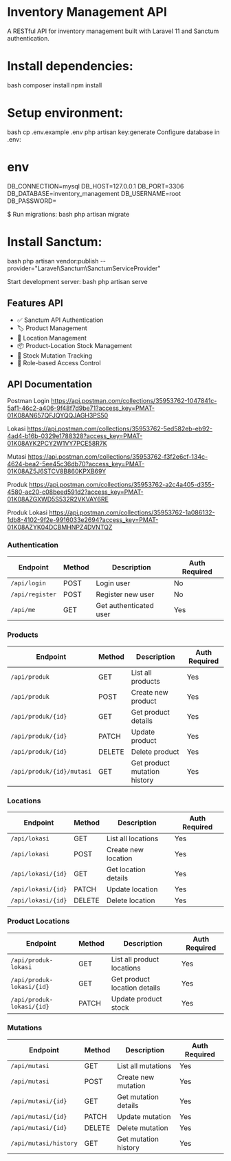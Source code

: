 # Inventory Management API

A RESTful API for inventory management built with Laravel 11 and Sanctum authentication.

# Install dependencies:

bash
composer install
npm install

# Setup environment:
bash
cp .env.example .env
php artisan key:generate
Configure database in .env:

# env
DB_CONNECTION=mysql
DB_HOST=127.0.0.1
DB_PORT=3306
DB_DATABASE=inventory_management
DB_USERNAME=root
DB_PASSWORD=

$ Run migrations:
bash
php artisan migrate

# Install Sanctum:
bash
php artisan vendor:publish --provider="Laravel\Sanctum\SanctumServiceProvider"

Start development server:
bash
php artisan serve

## Features API

- ✅ Sanctum API Authentication
- 🏷️ Product Management
- 📍 Location Management
- 📦 Product-Location Stock Management
- 🔄 Stock Mutation Tracking
- 🔐 Role-based Access Control

## API Documentation

Postman
Login
https://api.postman.com/collections/35953762-1047841c-5af1-46c2-a406-9f48f7d9be71?access_key=PMAT-01K08AN657QFJQYQQJAGH3PS50

Lokasi
https://api.postman.com/collections/35953762-5ed582eb-eb92-4ad4-b16b-0329e1788328?access_key=PMAT-01K08AYK2PCY2W1VY7PCE58R7K

Mutasi
https://api.postman.com/collections/35953762-f3f2e6cf-134c-4624-bea2-5ee45c36db70?access_key=PMAT-01K08AZ5J6STCV8B860KPXB69Y

Produk
https://api.postman.com/collections/35953762-a2c4a405-d355-4580-ac20-c08beed591d2?access_key=PMAT-01K08AZGXWD5S532R2VKVAY6RE

Produk Lokasi
https://api.postman.com/collections/35953762-1a086132-1db8-4102-9f2e-9916033e2694?access_key=PMAT-01K08AZYK04DCBMHNPZ4DVNTQZ

### Authentication

| Endpoint       | Method | Description                | Auth Required |
|----------------|--------|----------------------------|---------------|
| `/api/login`   | POST   | Login user                 | No            |
| `/api/register`| POST   | Register new user          | No            |
| `/api/me`      | GET    | Get authenticated user     | Yes           |

### Products

| Endpoint                  | Method | Description                     | Auth Required |
|---------------------------|--------|---------------------------------|---------------|
| `/api/produk`             | GET    | List all products               | Yes           |
| `/api/produk`             | POST   | Create new product              | Yes           |
| `/api/produk/{id}`        | GET    | Get product details             | Yes           |
| `/api/produk/{id}`        | PATCH  | Update product                  | Yes           |
| `/api/produk/{id}`        | DELETE | Delete product                  | Yes           |
| `/api/produk/{id}/mutasi` | GET    | Get product mutation history    | Yes           |

### Locations

| Endpoint               | Method | Description                | Auth Required |
|------------------------|--------|----------------------------|---------------|
| `/api/lokasi`          | GET    | List all locations         | Yes           |
| `/api/lokasi`          | POST   | Create new location        | Yes           |
| `/api/lokasi/{id}`     | GET    | Get location details       | Yes           |
| `/api/lokasi/{id}`     | PATCH  | Update location            | Yes           |
| `/api/lokasi/{id}`     | DELETE | Delete location            | Yes           |

### Product Locations

| Endpoint                     | Method | Description                     | Auth Required |
|------------------------------|--------|---------------------------------|---------------|
| `/api/produk-lokasi`         | GET    | List all product locations      | Yes           |
| `/api/produk-lokasi/{id}`    | GET    | Get product location details    | Yes           |
| `/api/produk-lokasi/{id}`    | PATCH  | Update product stock            | Yes           |

### Mutations

| Endpoint               | Method | Description                | Auth Required |
|------------------------|--------|----------------------------|---------------|
| `/api/mutasi`          | GET    | List all mutations         | Yes           |
| `/api/mutasi`          | POST   | Create new mutation        | Yes           |
| `/api/mutasi/{id}`     | GET    | Get mutation details       | Yes           |
| `/api/mutasi/{id}`     | PATCH  | Update mutation            | Yes           |
| `/api/mutasi/{id}`     | DELETE | Delete mutation            | Yes           |
| `/api/mutasi/history`  | GET    | Get mutation history       | Yes           |

